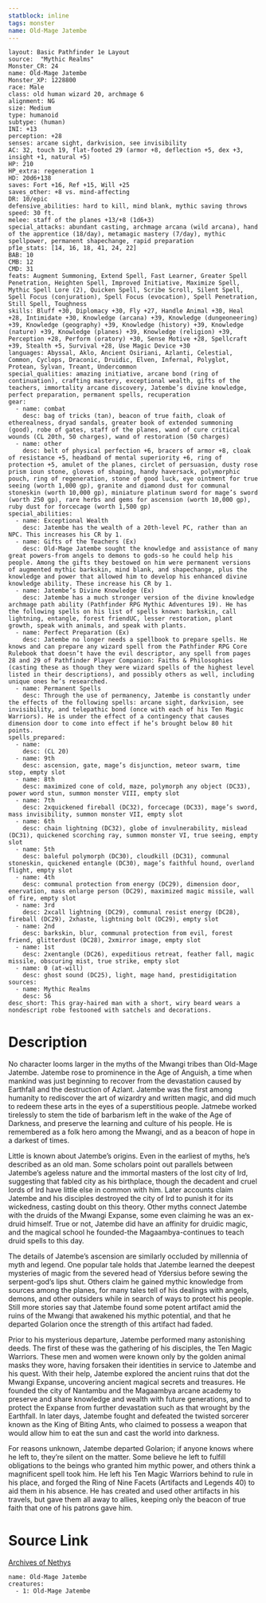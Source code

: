 ```yaml
---
statblock: inline
tags: monster
name: Old-Mage Jatembe
---
```

```statblock
layout: Basic Pathfinder 1e Layout
source:  "Mythic Realms"
Monster_CR: 24
name: Old-Mage Jatembe
Monster_XP: 1228800
race: Male
class: old human wizard 20, archmage 6
alignment: NG
size: Medium
type: humanoid
subtype: (human)
INI: +13
perception: +28
senses: arcane sight, darkvision, see invisibility
AC: 32, touch 19, flat-footed 29 (armor +8, deflection +5, dex +3, insight +1, natural +5)
HP: 210
HP_extra: regeneration 1
HD: 20d6+138
saves: Fort +16, Ref +15, Will +25
saves_other: +8 vs. mind-affecting
DR: 10/epic
defensive_abilities: hard to kill, mind blank, mythic saving throws
speed: 30 ft.
melee: staff of the planes +13/+8 (1d6+3)
special_attacks: abundant casting, archmage arcana (wild arcana), hand of the apprentice (18/day), metamagic mastery (7/day), mythic spellpower, permanent shapechange, rapid preparation
pf1e_stats: [14, 16, 18, 41, 24, 22]
BAB: 10
CMB: 12
CMD: 31
feats: Augment Summoning, Extend Spell, Fast Learner, Greater Spell Penetration, Heighten Spell, Improved Initiative, Maximize Spell, Mythic Spell Lore (2), Quicken Spell, Scribe Scroll, Silent Spell, Spell Focus (conjuration), Spell Focus (evocation), Spell Penetration, Still Spell, Toughness
skills: Bluff +30, Diplomacy +30, Fly +27, Handle Animal +30, Heal +28, Intimidate +30, Knowledge (arcana) +39, Knowledge (dungeoneering) +39, Knowledge (geography) +39, Knowledge (history) +39, Knowledge (nature) +39, Knowledge (planes) +39, Knowledge (religion) +39, Perception +28, Perform (oratory) +30, Sense Motive +28, Spellcraft +39, Stealth +5, Survival +28, Use Magic Device +30
languages: Abyssal, Aklo, Ancient Osiriani, Azlanti, Celestial, Common, Cyclops, Draconic, Druidic, Elven, Infernal, Polyglot, Protean, Sylvan, Treant, Undercommon
special_qualities: amazing initiative, arcane bond (ring of continuation), crafting mastery, exceptional wealth, gifts of the teachers, immortality arcane discovery, Jatembe’s divine knowledge, perfect preparation, permanent spells, recuperation
gear:
  - name: combat
    desc: bag of tricks (tan), beacon of true faith, cloak of etherealness, dryad sandals, greater book of extended summoning (good), robe of gates, staff of the planes, wand of cure critical wounds (CL 20th, 50 charges), wand of restoration (50 charges)
  - name: other
    desc: belt of physical perfection +6, bracers of armor +8, cloak of resistance +5, headband of mental superiority +6, ring of protection +5, amulet of the planes, circlet of persuasion, dusty rose prism ioun stone, gloves of shaping, handy haversack, polymorphic pouch, ring of regeneration, stone of good luck, eye ointment for true seeing (worth 1,000 gp), granite and diamond dust for communal stoneskin (worth 10,000 gp), miniature platinum sword for mage’s sword (worth 250 gp), rare herbs and gems for ascension (worth 10,000 gp), ruby dust for forcecage (worth 1,500 gp)
special_abilities:
  - name: Exceptional Wealth
    desc: Jatembe has the wealth of a 20th-level PC, rather than an NPC. This increases his CR by 1.
  - name: Gifts of the Teachers (Ex)
    desc: Old-Mage Jatembe sought the knowledge and assistance of many great powers-from angels to demons to gods-so he could help his people. Among the gifts they bestowed on him were permanent versions of augmented mythic barkskin, mind blank, and shapechange, plus the knowledge and power that allowed him to develop his enhanced divine knowledge ability. These increase his CR by 1.
  - name: Jatembe’s Divine Knowledge (Ex)
    desc: Jatembe has a much stronger version of the divine knowledge archmage path ability (Pathfinder RPG Mythic Adventures 19). He has the following spells on his list of spells known: barkskin, call lightning, entangle, forest friendUC, lesser restoration, plant growth, speak with animals, and speak with plants.
  - name: Perfect Preparation (Ex)
    desc: Jatembe no longer needs a spellbook to prepare spells. He knows and can prepare any wizard spell from the Pathfinder RPG Core Rulebook that doesn’t have the evil descriptor, any spell from pages 28 and 29 of Pathfinder Player Companion: Faiths & Philosophies (casting these as though they were wizard spells of the highest level listed in their descriptions), and possibly others as well, including unique ones he’s researched.
  - name: Permanent Spells
    desc: Through the use of permanency, Jatembe is constantly under the effects of the following spells: arcane sight, darkvision, see invisibility, and telepathic bond (once with each of his Ten Magic Warriors). He is under the effect of a contingency that causes dimension door to come into effect if he’s brought below 80 hit points.
spells_prepared:
  - name:
    desc: (CL 20)
  - name: 9th
    desc: ascension, gate, mage’s disjunction, meteor swarm, time stop, empty slot
  - name: 8th
    desc: maximized cone of cold, maze, polymorph any object (DC33), power word stun, summon monster VIII, empty slot
  - name: 7th
    desc: 2xquickened fireball (DC32), forcecage (DC33), mage’s sword, mass invisibility, summon monster VII, empty slot
  - name: 6th
    desc: chain lightning (DC32), globe of invulnerability, mislead (DC31), quickened scorching ray, summon monster VI, true seeing, empty slot
  - name: 5th
    desc: baleful polymorph (DC30), cloudkill (DC31), communal stoneskin, quickened entangle (DC30), mage’s faithful hound, overland flight, empty slot
  - name: 4th
    desc: communal protection from energy (DC29), dimension door, enervation, mass enlarge person (DC29), maximized magic missile, wall of fire, empty slot
  - name: 3rd
    desc: 2xcall lightning (DC29), communal resist energy (DC28), fireball (DC29), 2xhaste, lightning bolt (DC29), empty slot
  - name: 2nd
    desc: barkskin, blur, communal protection from evil, forest friend, glitterdust (DC28), 2xmirror image, empty slot
  - name: 1st
    desc: 2xentangle (DC26), expeditious retreat, feather fall, magic missile, obscuring mist, true strike, empty slot
  - name: 0 (at-will)
    desc: ghost sound (DC25), light, mage hand, prestidigitation
sources:
  - name: Mythic Realms
    desc: 56
desc_short: This gray-haired man with a short, wiry beard wears a nondescript robe festooned with satchels and decorations.
```
# Description
No character looms larger in the myths of the Mwangi tribes than Old-Mage Jatembe. Jatembe rose to prominence in the Age of Anguish, a time when mankind was just beginning to recover from the devastation caused by Earthfall and the destruction of Azlant. Jatembe was the first among humanity to rediscover the art of wizardry and written magic, and did much to redeem these arts in the eyes of a superstitious people. Jatmebe worked tirelessly to stem the tide of barbarism left in the wake of the Age of Darkness, and preserve the learning and culture of his people. He is remembered as a folk hero among the Mwangi, and as a beacon of hope in a darkest of times.

Little is known about Jatembe’s origins. Even in the earliest of myths, he’s described as an old man. Some scholars point out parallels between Jatembe’s ageless nature and the immortal masters of the lost city of Ird, suggesting that fabled city as his birthplace, though the decadent and cruel lords of Ird have little else in common with him. Later accounts claim Jatembe and his disciples destroyed the city of Ird to punish it for its wickedness, casting doubt on this theory. Other myths connect Jatembe with the druids of the Mwangi Expanse, some even claiming he was an ex-druid himself. True or not, Jatembe did have an affinity for druidic magic, and the magical school he founded-the Magaambya-continues to teach druid spells to this day.

The details of Jatembe’s ascension are similarly occluded by millennia of myth and legend. One popular tale holds that Jatembe learned the deepest mysteries of magic from the severed head of Ydersius before sewing the serpent-god’s lips shut. Others claim he gained mythic knowledge from sources among the planes, for many tales tell of his dealings with angels, demons, and other outsiders while in search of ways to protect his people. Still more stories say that Jatembe found some potent artifact amid the ruins of the Mwangi that awakened his mythic potential, and that he departed Golarion once the strength of this artifact had faded.

Prior to his mysterious departure, Jatembe performed many astonishing deeds. The first of these was the gathering of his disciples, the Ten Magic Warriors. These men and women were known only by the golden animal masks they wore, having forsaken their identities in service to Jatembe and his quest. With their help, Jatembe explored the ancient ruins that dot the Mwangi Expanse, uncovering ancient magical secrets and treasures. He founded the city of Nantambu and the Magaambya arcane academy to preserve and share knowledge and wealth with future generations, and to protect the Expanse from further devastation such as that wrought by the Earthfall. In later days, Jatembe fought and defeated the twisted sorcerer known as the King of Biting Ants, who claimed to possess a weapon that would allow him to eat the sun and cast the world into darkness.

For reasons unknown, Jatembe departed Golarion; if anyone knows where he left to, they’re silent on the matter. Some believe he left to fulfill obligations to the beings who granted him mythic power, and others think a magnificent spell took him. He left his Ten Magic Warriors behind to rule in his place, and forged the Ring of Nine Facets (Artifacts and Legends 40) to aid them in his absence. He has created and used other artifacts in his travels, but gave them all away to allies, keeping only the beacon of true faith that one of his patrons gave him.
# Source Link
[Archives of Nethys](https://aonprd.com/MythicMonsterDisplay.aspx?ItemName=Old-Mage%20Jatembe)
```encounter-table
name: Old-Mage Jatembe
creatures:
  - 1: Old-Mage Jatembe
```
